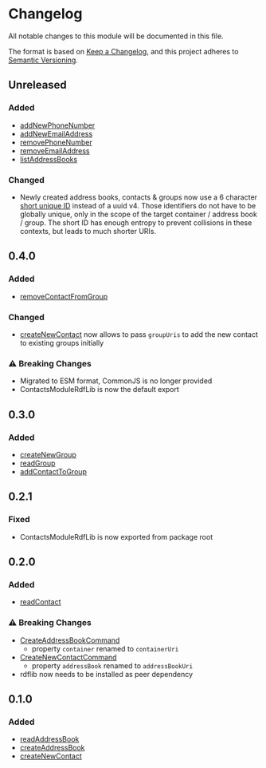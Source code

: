 # Changelog

All notable changes to this module will be documented in this file.

The format is based on [Keep a Changelog](https://keepachangelog.com/en/1.0.0/), and this project adheres to [Semantic Versioning](https://semver.org/spec/v2.0.0.html).

## Unreleased

### Added

- [addNewPhoneNumber](https://solid-contrib.github.io/data-modules/contacts-rdflib-api/interfaces/ContactsModule.html#addNewPhoneNumber)
- [addNewEmailAddress](https://solid-contrib.github.io/data-modules/contacts-rdflib-api/interfaces/ContactsModule.html#addNewEmailAddress)
- [removePhoneNumber](https://solid-contrib.github.io/data-modules/contacts-rdflib-api/interfaces/ContactsModule.html#removePhoneNumber)
- [removeEmailAddress](https://solid-contrib.github.io/data-modules/contacts-rdflib-api/interfaces/ContactsModule.html#removeEmailAddress)
- [listAddressBooks](https://solid-contrib.github.io/data-modules/contacts-rdflib-api/interfaces/ContactsModule.html#listAddressBooks)

### Changed

- Newly created address books, contacts & groups now use a 6 character [short unique ID](https://www.npmjs.com/package/short-unique-id) instead of a uuid v4. Those identifiers do not have to be globally unique, only in the scope of the target container / address book / group. The short ID has enough entropy to prevent collisions in these contexts, but leads to much shorter URIs.

## 0.4.0

### Added

- [removeContactFromGroup](https://solid-contrib.github.io/data-modules/contacts-rdflib-api/interfaces/ContactsModule.html#removeContactFromGroup)

### Changed

- [createNewContact](https://solid-contrib.github.io/data-modules/contacts-rdflib-api/interfaces/ContactsModule.html#createNewContact) now allows to pass `groupUris` to add the new contact to existing groups initially

### ⚠ Breaking Changes 

- Migrated to ESM format, CommonJS is no longer provided
- ContactsModuleRdfLib is now the default export

## 0.3.0

### Added

- [createNewGroup](https://solid-contrib.github.io/data-modules/contacts-rdflib-api/interfaces/ContactsModule.html#createNewGroup)
- [readGroup](https://solid-contrib.github.io/data-modules/contacts-rdflib-api/interfaces/ContactsModule.html#readGroup)
- [addContactToGroup](https://solid-contrib.github.io/data-modules/contacts-rdflib-api/interfaces/ContactsModule.html#addContactToGroup)

## 0.2.1

### Fixed

- ContactsModuleRdfLib is now exported from package root

## 0.2.0

### Added

- [readContact](https://solid-contrib.github.io/data-modules/contacts-rdflib-api/interfaces/ContactsModule.html#readContact)

### ⚠ Breaking Changes

- [CreateAddressBookCommand](https://solid-contrib.github.io/data-modules/contacts-rdflib-api/interfaces/CreateAddressBookCommand.html)
  - property `container` renamed to `containerUri`
- [CreateNewContactCommand](https://solid-contrib.github.io/data-modules/contacts-rdflib-api/interfaces/CreateNewContactCommand.html)
  - property `addressBook` renamed to `addressBookUri`
- rdflib now needs to be installed as peer dependency

## 0.1.0

### Added

- [readAddressBook](https://solid-contrib.github.io/data-modules/contacts-rdflib-api/interfaces/ContactsModule.html#readAddressBook)
- [createAddressBook](https://solid-contrib.github.io/data-modules/contacts-rdflib-api/interfaces/ContactsModule.html#createAddressBook)
- [createNewContact](https://solid-contrib.github.io/data-modules/contacts-rdflib-api/interfaces/ContactsModule.html#createNewContact)